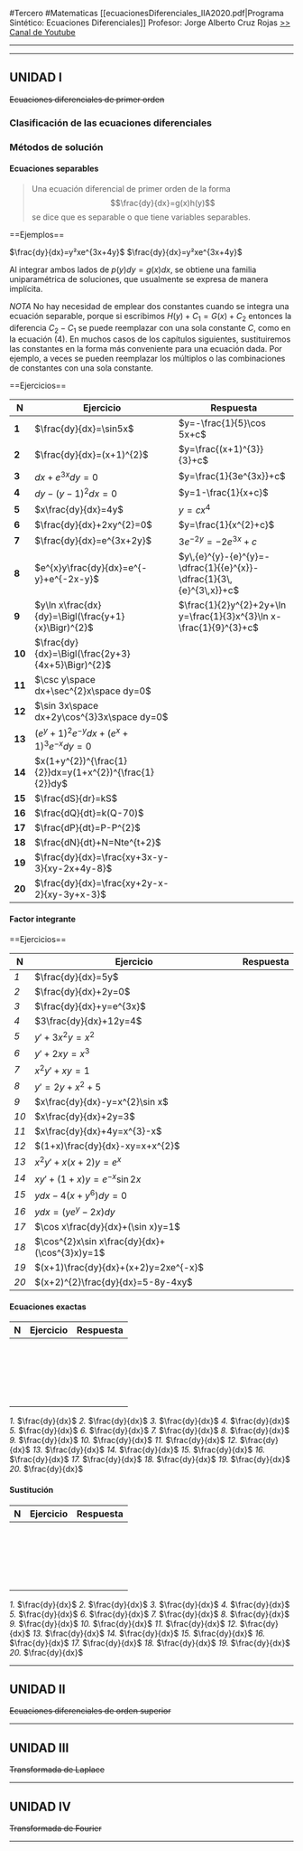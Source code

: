 #Tercero #Matematicas
[[ecuacionesDiferenciales_IIA2020.pdf|Programa Sintético: Ecuaciones Diferenciales]]
Profesor: Jorge Alberto Cruz Rojas [ >> Canal de Youtube](https://www.youtube.com/@SinlimitesconJorge)
____
----

## UNIDAD I
~~Ecuaciones diferenciales de primer orden~~
### Clasificación de las ecuaciones diferenciales

### Métodos de solución
#### Ecuaciones separables
>Una ecuación diferencial de primer orden de la forma
$$\frac{dy}{dx}=g(x)h(y)$$
 se dice que es separable o que tiene variables separables.

==Ejemplos==

$\frac{dy}{dx}=y²xe^{3x+4y}$
$\frac{dy}{dx}=y²xe^{3x+4y}$

Al integrar ambos lados de $p(y)dy=g(x)dx$, se obtiene una familia uniparamétrica de soluciones, que usualmente se expresa de manera implícita. 

_NOTA_ No hay necesidad de emplear dos constantes cuando se integra una ecuación separable, porque si escribimos $H(y)+C_{1}=G(x)+C_{2}$ entonces la diferencia $C_{2}-C_{1}$ se puede reemplazar con una sola constante $C$, como en la ecuación (4). En muchos casos de los capítulos siguientes, sustituiremos las constantes en la forma más conveniente para una ecuación dada. Por ejemplo, a veces se pueden reemplazar los múltiplos o las combinaciones de constantes con una sola constante.

==Ejercicios==

| N      | Ejercicio                                               | Respuesta                                                           |
| ------ | ------------------------------------------------------- | ------------------------------------------------------------------- |
| __1__  | $\frac{dy}{dx}=\sin5x$                                  | $y=-\frac{1}{5}\cos 5x+c$                                           |
| __2__  | $\frac{dy}{dx}=(x+1)^{2}$                               | $y=\frac{(x+1)^{3}}{3}+c$                                           |
| __3__  | $dx+e^{3x}dy=0$                                         | $y=\frac{1}{3e^{3x}}+c$                                             |
| __4__  | $dy-(y-1)^{2}dx=0$                                      | $y=1-\frac{1}{x+c}$                                                 |
| __5__  | $x\frac{dy}{dx}=4y$                                     | $y=cx^{4}$                                                          |
| __6__  | $\frac{dy}{dx}+2xy^{2}=0$                               | $y=\frac{1}{x^{2}+c}$                                               |
| __7__  | $\frac{dy}{dx}=e^{3x+2y}$                               | $3e^{-2y}=-2e^{3x}+c$                                               |
| __8__  | $e^{x}y\frac{dy}{dx}=e^{-y}+e^{-2x-y}$                  | $y\,{e}^{y}-{e}^{y}=-\dfrac{1}{{e}^{x}}-\dfrac{1}{3\,{e}^{3\,x}}+c$ |
| __9__  | $y\ln x\frac{dx}{dy}=\Bigl(\frac{y+1}{x}\Bigr)^{2}$     | $\frac{1}{2}y^{2}+2y+\ln y=\frac{1}{3}x^{3}\ln x-\frac{1}{9}^{3}+c$ |
| __10__ | $\frac{dy}{dx}=\Bigl(\frac{2y+3}{4x+5}\Bigr)^{2}$       |                                                                     |
| __11__ | $\csc y\space dx+\sec^{2}x\space dy=0$                  |                                                                     |
| __12__ | $\sin 3x\space dx+2y\cos^{3}3x\space dy=0$              |                                                                     |
| __13__ | $(e^{y}+1)^{2}e^{-y}dx+(e^{x}+1)^{3}e^{-x}dy=0$         |                                                                     |
| __14__ | $x(1+y^{2})^{\frac{1}{2}}dx=y(1+x^{2})^{\frac{1}{2}}dy$ |                                                                     |
| __15__ | $\frac{dS}{dr}=kS$                                      |                                                                     |
| __16__ | $\frac{dQ}{dt}=k(Q-70)$                                 |                                                                     |
| __17__ | $\frac{dP}{dt}=P-P^{2}$                                 |                                                                     |
| __18__ | $\frac{dN}{dt}+N=Nte^{t+2}$                             |                                                                     |
| __19__ | $\frac{dy}{dx}=\frac{xy+3x-y-3}{xy-2x+4y-8}$            |                                                                     |
| __20__ | $\frac{dy}{dx}=\frac{xy+2y-x-2}{xy-3y+x-3}$             |                                                                     |

#### Factor integrante

==Ejercicios==

| N    | Ejercicio                                     | Respuesta |
| ---- | --------------------------------------------- | --------- |
| _1_  | $\frac{dy}{dx}=5y$                            |           |
| _2_  | $\frac{dy}{dx}+2y=0$                          |           |
| _3_  | $\frac{dy}{dx}+y=e^{3x}$                      |           |
| _4_  | $3\frac{dy}{dx}+12y=4$                        |           |
| _5_  | $y'+3x^{2}y=x^{2}$                            |           |
| _6_  | $y'+2xy=x^{3}$                                |           |
| _7_  | $x^{2}y'+xy=1$                                |           |
| _8_  | $y'=2y+x^{2}+5$                               |           |
| _9_  | $x\frac{dy}{dx}-y=x^{2}\sin x$                |           |
| _10_ | $x\frac{dy}{dx}+2y=3$                         |           |
| _11_ | $x\frac{dy}{dx}+4y=x^{3}-x$                   |           |
| _12_ | $(1+x)\frac{dy}{dx}-xy=x+x^{2}$               |           |
| _13_ | $x^{2}y'+x(x+2)y=e^{x}$                       |           |
| _14_ | $xy'+(1+x)y=e^{-x}\sin2x$                     |           |
| _15_ | $ydx-4(x+y^{6})dy=0$                          |           |
| _16_ | $ydx=(ye^{y}-2x)dy$                           |           |
| _17_ | $\cos x\frac{dy}{dx}+(\sin x)y=1$             |           |
| _18_ | $\cos^{2}x\sin x\frac{dy}{dx}+(\cos^{3}x)y=1$ |           |
| _19_ | $(x+1)\frac{dy}{dx}+(x+2)y=2xe^{-x}$          |           |
| _20_ | $(x+2)^{2}\frac{dy}{dx}=5-8y-4xy$             |           |

#### Ecuaciones exactas

| N   | Ejercicio | Respuesta |
| --- | --------- | --------- |
|     |           |           |
|     |           |           |
|     |           |           |
|     |           |           |
|     |           |           |
|     |           |           |
|     |           |           |
|     |           |           |
|     |           |           |
|     |           |           |
|     |           |           |
|     |           |           |
|     |           |           |
|     |           |           |
|     |           |           |
|     |           |           |
|     |           |           |
|     |           |           |
|     |           |           |
|     |           |           |
_1._ $\frac{dy}{dx}$
_2._ $\frac{dy}{dx}$
_3._ $\frac{dy}{dx}$
_4._ $\frac{dy}{dx}$
_5._ $\frac{dy}{dx}$
_6._ $\frac{dy}{dx}$
_7._ $\frac{dy}{dx}$
_8._ $\frac{dy}{dx}$
_9._ $\frac{dy}{dx}$
_10._ $\frac{dy}{dx}$
_11._ $\frac{dy}{dx}$
_12._ $\frac{dy}{dx}$
_13._ $\frac{dy}{dx}$
_14._ $\frac{dy}{dx}$
_15._ $\frac{dy}{dx}$
_16._ $\frac{dy}{dx}$
_17._ $\frac{dy}{dx}$
_18._ $\frac{dy}{dx}$
_19._ $\frac{dy}{dx}$
_20._ $\frac{dy}{dx}$

#### Sustitución

| N   | Ejercicio | Respuesta |
| --- | --------- | --------- |
|     |           |           |
|     |           |           |
|     |           |           |
|     |           |           |
|     |           |           |
|     |           |           |
|     |           |           |
|     |           |           |
|     |           |           |
|     |           |           |
|     |           |           |
|     |           |           |
|     |           |           |
|     |           |           |
|     |           |           |
|     |           |           |
|     |           |           |
|     |           |           |
|     |           |           |
|     |           |           |
_1._ $\frac{dy}{dx}$
_2._ $\frac{dy}{dx}$
_3._ $\frac{dy}{dx}$
_4._ $\frac{dy}{dx}$
_5._ $\frac{dy}{dx}$
_6._ $\frac{dy}{dx}$
_7._ $\frac{dy}{dx}$
_8._ $\frac{dy}{dx}$
_9._ $\frac{dy}{dx}$
_10._ $\frac{dy}{dx}$
_11._ $\frac{dy}{dx}$
_12._ $\frac{dy}{dx}$
_13._ $\frac{dy}{dx}$
_14._ $\frac{dy}{dx}$
_15._ $\frac{dy}{dx}$
_16._ $\frac{dy}{dx}$
_17._ $\frac{dy}{dx}$
_18._ $\frac{dy}{dx}$
_19._ $\frac{dy}{dx}$
_20._ $\frac{dy}{dx}$

----
## UNIDAD II
~~Ecuaciones diferenciales de orden superior~~


----
## UNIDAD III
~~Transformada de Laplace~~


----
## UNIDAD IV
~~Transformada de Fourier~~

____


